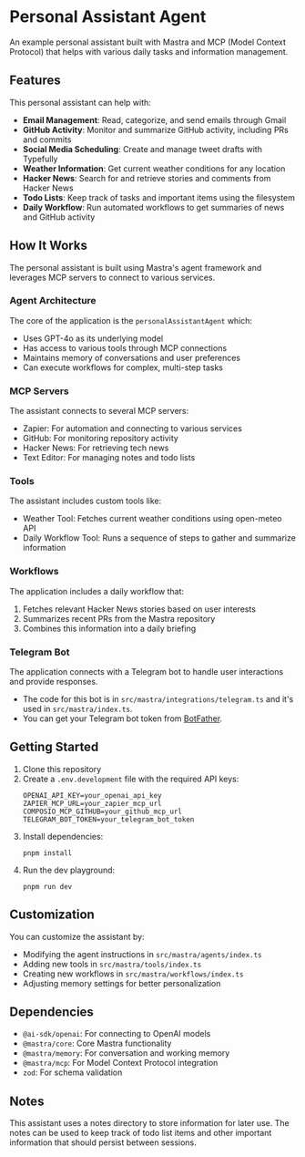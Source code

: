 # Personal Assistant Agent

An example personal assistant built with Mastra and MCP (Model Context Protocol) that helps with various daily tasks and information management.

## Features

This personal assistant can help with:

- **Email Management**: Read, categorize, and send emails through Gmail
- **GitHub Activity**: Monitor and summarize GitHub activity, including PRs and commits
- **Social Media Scheduling**: Create and manage tweet drafts with Typefully
- **Weather Information**: Get current weather conditions for any location
- **Hacker News**: Search for and retrieve stories and comments from Hacker News
- **Todo Lists**: Keep track of tasks and important items using the filesystem
- **Daily Workflow**: Run automated workflows to get summaries of news and GitHub activity

## How It Works

The personal assistant is built using Mastra's agent framework and leverages MCP servers to connect to various services.

### Agent Architecture

The core of the application is the `personalAssistantAgent` which:

- Uses GPT-4o as its underlying model
- Has access to various tools through MCP connections
- Maintains memory of conversations and user preferences
- Can execute workflows for complex, multi-step tasks

### MCP Servers

The assistant connects to several MCP servers:

- Zapier: For automation and connecting to various services
- GitHub: For monitoring repository activity
- Hacker News: For retrieving tech news
- Text Editor: For managing notes and todo lists

### Tools

The assistant includes custom tools like:

- Weather Tool: Fetches current weather conditions using open-meteo API
- Daily Workflow Tool: Runs a sequence of steps to gather and summarize information

### Workflows

The application includes a daily workflow that:

1. Fetches relevant Hacker News stories based on user interests
2. Summarizes recent PRs from the Mastra repository
3. Combines this information into a daily briefing

### Telegram Bot

The application connects with a Telegram bot to handle user interactions and provide responses.

- The code for this bot is in `src/mastra/integrations/telegram.ts` and it's used in `src/mastra/index.ts`.
- You can get your Telegram bot token from [BotFather](https://t.me/BotFather).

## Getting Started

1. Clone this repository
2. Create a `.env.development` file with the required API keys:
   ```
   OPENAI_API_KEY=your_openai_api_key
   ZAPIER_MCP_URL=your_zapier_mcp_url
   COMPOSIO_MCP_GITHUB=your_github_mcp_url
   TELEGRAM_BOT_TOKEN=your_telegram_bot_token
   ```
3. Install dependencies:
   ```
   pnpm install
   ```
4. Run the dev playground:
   ```
   pnpm run dev
   ```

## Customization

You can customize the assistant by:

- Modifying the agent instructions in `src/mastra/agents/index.ts`
- Adding new tools in `src/mastra/tools/index.ts`
- Creating new workflows in `src/mastra/workflows/index.ts`
- Adjusting memory settings for better personalization

## Dependencies

- `@ai-sdk/openai`: For connecting to OpenAI models
- `@mastra/core`: Core Mastra functionality
- `@mastra/memory`: For conversation and working memory
- `@mastra/mcp`: For Model Context Protocol integration
- `zod`: For schema validation

## Notes

This assistant uses a notes directory to store information for later use. The notes can be used to keep track of todo list items and other important information that should persist between sessions.
